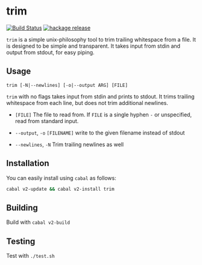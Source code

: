 # trim

[![Build Status](https://travis-ci.com/ndrewtl/trim.svg?branch=master)](https://travis-ci.com/ndrewtl/trim)
[![hackage release](https://img.shields.io/hackage/v/trim.svg?label=hackage)](http://hackage.haskell.org/package/trim)

`trim` is a simple unix-philosophy tool to trim trailing whitespace from a file.
It is designed to be simple and transparent. It takes input from stdin and
output from stdout, for easy piping.

## Usage

`trim [-N|--newlines] [-o|--output ARG] [FILE]`

`trim` with no flags takes input from stdin and prints to stdout. It trims
trailing whitespace from each line, but does not trim additional newlines.

  - `[FILE]` The file to read from. If `FILE` is a single hyphen `-` or unspecified, read from standard input.

  - `--output`, `-o` `[FILENAME]` write to the given filename instead of stdout

  - `--newlines`, `-N` Trim trailing newlines as well

## Installation

You can easily install using `cabal` as follows:

```sh
cabal v2-update && cabal v2-install trim
```

## Building
Build with `cabal v2-build`

## Testing

Test with `./test.sh`
